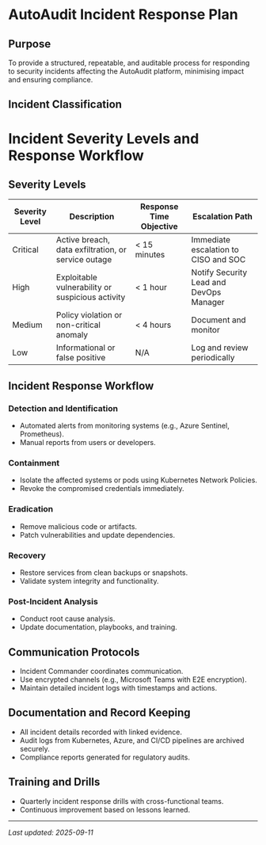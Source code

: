# AutoAudit Incident Response Plan

## Purpose

To provide a structured, repeatable, and auditable process for responding to security incidents affecting the AutoAudit platform, minimising impact and ensuring compliance.

## Incident Classification

# Incident Severity Levels and Response Workflow

## Severity Levels

| Severity Level | Description                                   | Response Time Objective | Escalation Path                      |
|----------------|-----------------------------------------------|------------------------|------------------------------------|
| Critical       | Active breach, data exfiltration, or service outage | < 15 minutes           | Immediate escalation to CISO and SOC |
| High           | Exploitable vulnerability or suspicious activity | < 1 hour               | Notify Security Lead and DevOps Manager |
| Medium         | Policy violation or non-critical anomaly       | < 4 hours              | Document and monitor               |
| Low            | Informational or false positive                  | N/A                    | Log and review periodically       |

## Incident Response Workflow

### Detection and Identification

- Automated alerts from monitoring systems (e.g., Azure Sentinel, Prometheus).
- Manual reports from users or developers.

### Containment

- Isolate the affected systems or pods using Kubernetes Network Policies.
- Revoke the compromised credentials immediately.

### Eradication

- Remove malicious code or artifacts.
- Patch vulnerabilities and update dependencies.

### Recovery

- Restore services from clean backups or snapshots.
- Validate system integrity and functionality.

### Post-Incident Analysis

- Conduct root cause analysis.
- Update documentation, playbooks, and training.

## Communication Protocols

- Incident Commander coordinates communication.
- Use encrypted channels (e.g., Microsoft Teams with E2E encryption).
- Maintain detailed incident logs with timestamps and actions.

## Documentation and Record Keeping

- All incident details recorded with linked evidence.
- Audit logs from Kubernetes, Azure, and CI/CD pipelines are archived securely.
- Compliance reports generated for regulatory audits.

## Training and Drills

- Quarterly incident response drills with cross-functional teams.
- Continuous improvement based on lessons learned.

---

_Last updated: 2025-09-11_
